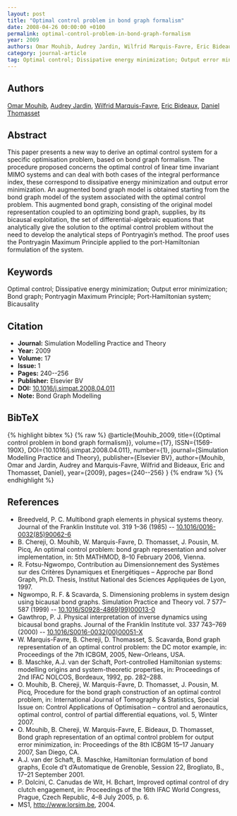```yaml
---
layout: post
title: "Optimal control problem in bond graph formalism"
date: 2008-04-26 00:00:00 +0100
permalink: optimal-control-problem-in-bond-graph-formalism
year: 2009
authors: Omar Mouhib, Audrey Jardin, Wilfrid Marquis-Favre, Eric Bideaux, Daniel Thomasset
category: journal-article
tag: Optimal control; Dissipative energy minimization; Output error minimization; Bond graph; Pontryagin Maximum Principle; Port-Hamiltonian system; Bicausality
---
```

 
## Authors
[Omar Mouhib](authors/omar-mouhib), [Audrey Jardin](authors/audrey-jardin), [Wilfrid Marquis-Favre](authors/wilfrid-marquis-favre), [Eric Bideaux](authors/eric-bideaux), [Daniel Thomasset](authors/daniel-thomasset)
 
## Abstract
This paper presents a new way to derive an optimal control system for a specific optimisation problem, based on bond graph formalism. The procedure proposed concerns the optimal control of linear time invariant MIMO systems and can deal with both cases of the integral performance index, these correspond to dissipative energy minimization and output error minimization. An augmented bond graph model is obtained starting from the bond graph model of the system associated with the optimal control problem. This augmented bond graph, consisting of the original model representation coupled to an optimizing bond graph, supplies, by its bicausal exploitation, the set of differential-algebraic equations that analytically give the solution to the optimal control problem without the need to develop the analytical steps of Pontryagin’s method. The proof uses the Pontryagin Maximum Principle applied to the port-Hamiltonian formulation of the system.
 
## Keywords
Optimal control; Dissipative energy minimization; Output error minimization; Bond graph; Pontryagin Maximum Principle; Port-Hamiltonian system; Bicausality
 
## Citation
- **Journal:** Simulation Modelling Practice and Theory
- **Year:** 2009
- **Volume:** 17
- **Issue:** 1
- **Pages:** 240--256
- **Publisher:** Elsevier BV
- **DOI:** [10.1016/j.simpat.2008.04.011](https://doi.org/10.1016/j.simpat.2008.04.011)
- **Note:** Bond Graph Modelling
 
## BibTeX
{% highlight bibtex %}
{% raw %}
@article{Mouhib_2009,
  title={{Optimal control problem in bond graph formalism}},
  volume={17},
  ISSN={1569-190X},
  DOI={10.1016/j.simpat.2008.04.011},
  number={1},
  journal={Simulation Modelling Practice and Theory},
  publisher={Elsevier BV},
  author={Mouhib, Omar and Jardin, Audrey and Marquis-Favre, Wilfrid and Bideaux, Eric and Thomasset, Daniel},
  year={2009},
  pages={240--256}
}
{% endraw %}
{% endhighlight %}
 
## References
- Breedveld, P. C. Multibond graph elements in physical systems theory. Journal of the Franklin Institute vol. 319 1–36 (1985) -- [10.1016/0016-0032(85)90062-6](https://doi.org/10.1016/0016-0032(85)90062-6)
- B. Chereji, O. Mouhib, W. Marquis-Favre, D. Thomasset, J. Pousin, M. Picq, An optimal control problem: bond graph representation and solver implementation, in: 5th MATHMOD, 8–10 February 2006, Vienna.
- R. Fotsu-Ngwompo, Contribution au Dimensionnement des Systèmes sur des Critères Dynamiques et Energétiques – Approche par Bond Graph, Ph.D. Thesis, Institut National des Sciences Appliquées de Lyon, 1997.
- Ngwompo, R. F. & Scavarda, S. Dimensioning problems in system design using bicausal bond graphs. Simulation Practice and Theory vol. 7 577–587 (1999) -- [10.1016/S0928-4869(99)00013-0](https://doi.org/10.1016/S0928-4869(99)00013-0)
- Gawthrop, P. J. Physical interpretation of inverse dynamics using bicausal bond graphs. Journal of the Franklin Institute vol. 337 743–769 (2000) -- [10.1016/S0016-0032(00)00051-X](https://doi.org/10.1016/S0016-0032(00)00051-X)
- W. Marquis-Favre, B. Chereji, D. Thomasset, S. Scavarda, Bond graph representation of an optimal control problem: the DC motor example, in: Proceedings of the 7th ICBGM, 2005, New-Orleans, USA.
- B. Maschke, A.J. van der Schaft, Port-controlled Hamiltonian systems: modelling origins and system-theoretic properties, in: Proceedings of 2nd IFAC NOLCOS, Bordeaux, 1992, pp. 282–288.
- O. Mouhib, B. Chereji, W. Marquis-Favre, D. Thomasset, J. Pousin, M. Picq, Procedure for the bond graph construction of an optimal control problem, in: International Journal of Tomography & Statistics, Special Issue on: Control Applications of Optimisation – control and aeronautics, optimal control, control of partial differential equations, vol. 5, Winter 2007.
- O. Mouhib, B. Chereji, W. Marquis-Favre, E. Bideaux, D. Thomasset, Bond graph representation of an optimal control problem for output error minimization, in: Proceedings of the 8th ICBGM 15–17 January 2007, San Diego, CA.
- A.J. van der Schaft, B. Maschke, Hamiltonian formulation of bond graphs, Ecole d’t d’Automatique de Grenoble, Session 22, Brogliato, B., 17–21 September 2001.
- P. Dolcini, C. Canudas de Wit, H. Bchart, Improved optimal control of dry clutch engagement, in: Proceedings of the 16th IFAC World Congress, Prague, Czech Republic, 4–8 July 2005, p. 6.
- MS1, <http://www.lorsim.be>, 2004.

